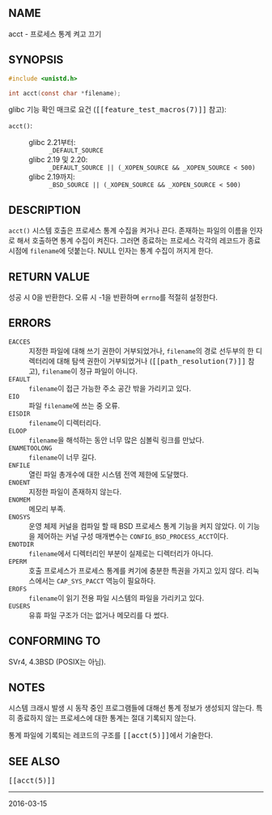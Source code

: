 ## NAME

acct - 프로세스 통계 켜고 끄기

## SYNOPSIS

```c
#include <unistd.h>

int acct(const char *filename);
```

glibc 기능 확인 매크로 요건 (<tt>[[feature_test_macros(7)]]</tt> 참고):

<dl>
<dt><code>acct()</code>:</dt>
<dd>
 <dl>
 <dt>glibc 2.21부터:</dt>
 <dd><code>_DEFAULT_SOURCE</code></dd>
 <dt>glibc 2.19 및 2.20:</dt>
 <dd><code>_DEFAULT_SOURCE || (_XOPEN_SOURCE && _XOPEN_SOURCE < 500)</code></dd>
 <dt>glibc 2.19까지:</dt>
 <dd><code>_BSD_SOURCE || (_XOPEN_SOURCE && _XOPEN_SOURCE < 500)</code></dd>
 </dl>
</dd>
</dl>

## DESCRIPTION

`acct()` 시스템 호출은 프로세스 통계 수집을 켜거나 끈다. 존재하는 파일의 이름을 인자로 해서 호출하면 통계 수집이 켜진다. 그러면 종료하는 프로세스 각각의 레코드가 종료 시점에 `filename`에 덧붙는다. NULL 인자는 통계 수집이 꺼지게 한다.

## RETURN VALUE

성공 시 0을 반환한다. 오류 시 -1을 반환하며 `errno`를 적절히 설정한다.

## ERRORS

<dl>
<dt><code>EACCES</code></dt>
<dd>지정한 파일에 대해 쓰기 권한이 거부되었거나, <code>filename</code>의 경로 선두부의 한 디렉터리에 대해 탐색 권한이 거부되었거나 (<tt>[[path_resolution(7)]]</tt> 참고), <code>filename</code>이 정규 파일이 아니다.</dd>
<dt><code>EFAULT</code></dt>
<dd><code>filename</code>이 접근 가능한 주소 공간 밖을 가리키고 있다.</dd>
<dt><code>EIO</code></dt>
<dd>파일 <code>filename</code>에 쓰는 중 오류.</dd>
<dt><code>EISDIR</code></dt>
<dd><code>filename</code>이 디렉터리다.</dd>
<dt><code>ELOOP</code></dt>
<dd><code>filename</code>을 해석하는 동안 너무 많은 심볼릭 링크를 만났다.</dd>
<dt><code>ENAMETOOLONG</code></dt>
<dd><code>filename</code>이 너무 길다.</dd>
<dt><code>ENFILE</code></dt>
<dd>열린 파일 총개수에 대한 시스템 전역 제한에 도달했다.</dd>
<dt><code>ENOENT</code></dt>
<dd>지정한 파일이 존재하지 않는다.</dd>
<dt><code>ENOMEM</code></dt>
<dd>메모리 부족.</dd>
<dt><code>ENOSYS</code></dt>
<dd>운영 체제 커널을 컴파일 할 때 BSD 프로세스 통계 기능을 켜지 않았다. 이 기능을 제어하는 커널 구성 매개변수는 <code>CONFIG_BSD_PROCESS_ACCT</code>이다.</dd>
<dt><code>ENOTDIR</code></dt>
<dd><code>filename</code>에서 디렉터리인 부분이 실제로는 디렉터리가 아니다.</dd>
<dt><code>EPERM</code></dt>
<dd>호출 프로세스가 프로세스 통계를 켜기에 충분한 특권을 가지고 있지 않다. 리눅스에서는 <code>CAP_SYS_PACCT</code> 역능이 필요하다.</dd>
<dt><code>EROFS</code></dt>
<dd><code>filename</code>이 읽기 전용 파일 시스템의 파일을 가리키고 있다.</dd>
<dt><code>EUSERS</code></dt>
<dd>유휴 파일 구조가 더는 없거나 메모리를 다 썼다.</dd>
</dl>

## CONFORMING TO

SVr4, 4.3BSD (POSIX는 아님).

## NOTES

시스템 크래시 발생 시 동작 중인 프로그램들에 대해선 통계 정보가 생성되지 않는다. 특히 종료하지 않는 프로세스에 대한 통계는 절대 기록되지 않는다.

통계 파일에 기록되는 레코드의 구조를 <tt>[[acct(5)]]</tt>에서 기술한다.

## SEE ALSO

<tt>[[acct(5)]]</tt>

----

2016-03-15
